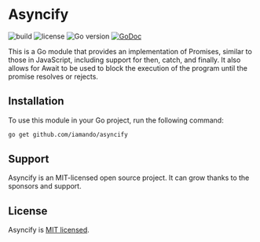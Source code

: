 # Asyncify

![build](https://github.com/iamando/asyncify/workflows/build/badge.svg)
![license](https://img.shields.io/github/license/iamando/asyncify?color=success)
![Go version](https://img.shields.io/github/go-mod/go-version/iamando/asyncify)
[![GoDoc](https://godoc.org/github.com/iamando/asyncify?status.svg)](https://godoc.org/github.com/iamando/asyncify)

This is a Go module that provides an implementation of Promises, similar to those in JavaScript, including support for then, catch, and finally. It also allows for Await to be used to block the execution of the program until the promise resolves or rejects.

## Installation

To use this module in your Go project, run the following command:

```bash
go get github.com/iamando/asyncify
```

## Support

Asyncify is an MIT-licensed open source project. It can grow thanks to the sponsors and support.

## License

Asyncify is [MIT licensed](LICENSE).
